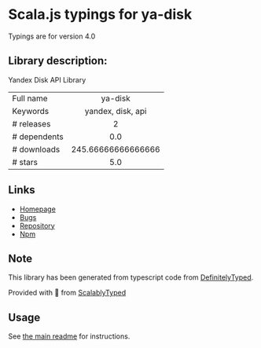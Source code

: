 
# Scala.js typings for ya-disk

Typings are for version 4.0

## Library description:
Yandex Disk API Library

|                    |                 |
| ------------------ | :-------------: |
| Full name          | ya-disk |
| Keywords           | yandex, disk, api |
| # releases         | 2 |
| # dependents       | 0.0 |
| # downloads        | 245.66666666666666 |
| # stars            | 5.0 |

## Links
- [Homepage](https://github.com/RomiC/ya-disk#readme)
- [Bugs](https://github.com/RomiC/ya-disk/issues)
- [Repository](https://github.com/RomiC/ya-disk)
- [Npm](https://www.npmjs.com/package/ya-disk)
    


## Note
This library has been generated from typescript code from [DefinitelyTyped](https://definitelytyped.org).

Provided with :purple_heart: from [ScalablyTyped](https://github.com/oyvindberg/ScalablyTyped)

## Usage
See [the main readme](../../readme.md) for instructions.


